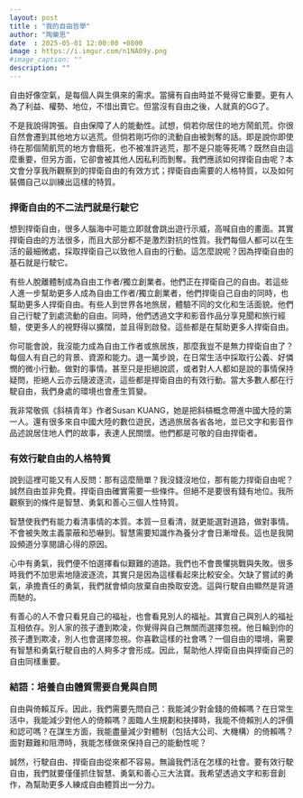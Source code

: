 ```yaml
---
layout: post
title : "我的自由哲學"
author: "陶樂思"
date  : 2025-05-01 12:00:00 +0800
image : https://i.imgur.com/n1NA09y.png
#image_caption: ""
description: ""
---
```


自由好像空氣，是每個人與生俱來的需求。當擁有自由時並不覺得它重要。更有人為了利益、權勢、地位，不惜出賣它。但當沒有自由之後，人就真的GG了。

<!--more-->

不是我說得誇張。自由保障了人的能動性。試想，倘若你居住的地方鬧飢荒。你很自然會遷到其他地方以逃荒。但倘若剛巧你的流動自由被剝奪的話。即是說你即使待在那個鬧飢荒的地方會餓死，也不被准許逃荒，那不是只能等死嗎？既然自由這麼重要，但另方面，它卻會被其他人因私利而剝奪。我們應該如何捍衛自由呢？本文會分享我所觀察到的捍衛自由的有效方式；捍衛自由需要的人格特質，以及如何裝備自己以訓練出這樣的特質。


### 捍衛自由的不二法門就是行駛它

想到捍衛自由，很多人腦海中可能立即就會跳出遊行示威，高喊自由的畫面。其實捍衛自由的方法很多，而且大部分都不是激烈對抗的性質。我們每個人都可以在生活的最細微處，採取捍衛自己以致他人自由的行動。這怎麼說呢？因為捍衛自由的基石就是行駛它。

有些人脫離體制成為自由工作者/獨立創業者。他們正在捍衛自己的自由。若這些人進一步幫助更多人成為自由工作者/獨立創業者，他們捍衛自己自由的同時，也幫助更多人捍衛自由。有些人到世界各地旅居，體驗不同的文化和生活面貌。他們自己行駛了到處流動的自由。同時，他們透過文字和影音作品分享見聞和旅行經驗，使更多人的視野得以擴闊，並且得到啟發。這些都是在幫助更多人捍衛自由。

你可能會說，我沒能力成為自由工作者或旅居族，那麼我豈不是無力捍衛自由了？每個人有自己的背景、資源和能力。退一萬步說，在日常生活中採取行公義、好憐憫的微小行動。做對的事情。甚至只是拒絕說謊，或者對人人都如是說的事情保持疑問，拒絕人云亦云隨波逐流，這些都是捍衛自由的有效行動。當大多數人都在行駛自由，我們身處的環境也會產生質變。

我非常敬佩《斜槓青年》作者Susan KUANG，她是把斜槓概念帶進中國大陸的第一人。還有很多來自中國大陸的數位遊民，透過旅居各省各地，並已文字和影音作品述說居住地人們的故事，表達人民關懷。他們都是可敬的自由捍衛者。


### 有效行駛自由的人格特質

說到這裡可能又有人反問：那有這麼簡單？我沒錢沒地位，那有能力捍衛自由呢？誠然自由並非免費。捍衛自由確實需要一些條件。但絕不是要很有錢有地位。我所觀察到的條件是智慧、勇氣和善心三個人性特質。

智慧使我們有能力看清事情的本質。本質一旦看清，就更能選對道路，做對事情。不會被失敗主義蒙蔽和恐嚇到。智慧需要知識作為養分才會日漸增長。這也是我開設頻道分享閱讀心得的原因。

心中有勇氣，我們便不怕選擇看似艱難的道路。我們也不會畏懼挑戰與失敗。很多時我們不加思索地隨波逐流，其實只是因為這樣看起來比較安全。欠缺了嘗試的勇氣，承擔責任的勇氣，我們就會傾向放棄自由換取安逸。這與行駛自由顯然是背道而馳的。

有善心的人不會只看見自己的福祉，也會看見別人的福祉。其實自己與別人的福祉互相依存。別人家的孩子遭到欺凌，你覺得與自己無關而選擇忽視。他日輪到你的孩子遭到欺凌，別人也會選擇忽視。你喜歡這樣的社會嗎？一個自由的環境，需要有智慧和勇氣行駛自由的人夠多才會形成。因此，幫助他人捍衛自由與捍衛自己的自由同樣重要。


### 結語：培養自由體質需要自覺與自問

自由與倚賴互斥。因此，我們需要先問自己：我能減少對金錢的倚賴嗎？在日常生活中，我能減少對他人的倚賴嗎？面臨人生規劃和抉擇時，我能不倚賴別人的評價和認可嗎？在謀生方面，我能盡量減少對體制（包括大公司、大機構）的倚賴嗎？面對艱難和阻滯時，我能怎樣做來保持自己的能動性呢？

誠然，行駛自由、捍衛自由從來都不容易。無論我們活在怎樣的社會。要有效行駛自由，我們就要僅僅抓住智慧、勇氣和善心三大法寶。我希望透過文字和影音創作，為幫助更多人練成自由體質出一分力。

<!--END-->